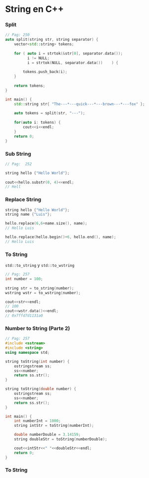 # String en C++

### Split

```c++
// Pag: 250
auto split(string str, string separator) {
	vector<std::string> tokens;
	
	for ( auto i = strtok(&str[0], separator.data());
		  i != NULL;
		  i = strtok(NULL, separator.data())	) {
		
		tokens.push_back(i);
	}
	
	return tokens;
}

int main() {
	std::string str{ "The---*---quick---*---brown---*---fox" };
	
	auto tokens = split(str, "---");
	
	for(auto i: tokens) {
		cout<<i<<endl;
	}
	return 0;
}
```

### Sub String

```c++
// Pag:  252

string hello {"Hello World"};
	
cout<<hello.substr(0, 4)<<endl;
// Hell
```

### Replace String

```c++
string hello {"Hello World"};
string name {"Luis"};

hello.replace(6,6+name.size(), name);
// Hello Luis

hello.replace(hello.begin()+6, hello.end(), name);
// Hello Luis
```
### To String

`std::to_string` y `std::to_wstring`

```c++
// Pag: 257
int number = 100;
	
string str = to_string(number);
wstring wstr = to_wstring(number);

cout<<str<<endl;
// 100
cout<<wstr.data()<<endl;
// 0x7ffd7d1131a0
```

### Number to String (Parte 2)

```c++
// Pag: 257
#include <sstream>
#include <string>
using namespace std;

string toString(int number) {
	ostringstream ss;
	ss<<number;
	return ss.str();
}

string toString(double number) {
	ostringstream ss;
	ss<<number;
	return ss.str();
}

int main() {
	int numberInt = 1000;
	string intStr = toString(numberInt);

	double numberDouble = 3.14159;
	string doubleStr = toString(numberDouble);

	cout<<intStr<<" "<<doubleStr<<endl;
	return 0;
}
```

### To String <template> (Parte 3)
```c++
template<class T>
string toString(const T& x) {
	ostringstream ss;
	ss << x;
	return ss.str();
}

int main() {
	
	int number = 100;
	
	string str = toString<int>(number);
	
	cout<<str<<endl;
	
	return 0;
}
```

### Accediendo al caracter de un string

`.at()` Permite controlar excepciones

```c++
string foo {"Bar"};
char c = ' ';
try {
	c = foo.at(9);
} catch(out_of_range e) {
	cout<<"Error: Index fuera de Rango"<<endl;
}
cout<<c<<endl;
```

`string::operator[]` No permite controlar excepciones


```c++
string foo {"Bar"};
char c = foo[9]; // Aborted (core dumped)
cout<<c<<endl;
```

### Verificar si un string en prefijo de otro

```c++
bool isPrefix(string str, string prefix) {
	
	auto ans = mismatch(
		prefix.begin(), prefix.end(),
		str.begin(), str.end()
	);
		
	return prefix.size() <= str.size() && (ans.first == prefix.end());
}

bool isPrefix(string str, string prefix) {
	return prefix == str.substr(0, prefix.size());
}

int main() {
	
	string prefix {"Foo"};
	string str {"FooBar"};
	
	bool ans = isPrefix(str, prefix);
		
	cout<<ans<<endl;
	
	return 0;
}
```

### Iterar un String

```c++
string hello = "Hello World";
	
for(auto i: hello) {
	cout<<i<<endl;
}

for(size_t i = 0; i < hello.size(); ++i){
	cout<<hello[i]<<endl;
}
```

### String to Number (Parte 1)

```c++
int num1       = stoi(ten); // 32 Bits
long num2      = stol(ten); // 64 Bits
long long num3 = stoll(ten); // 64 Bits

float num4       = stof(ten); // 32 Bits
double num5      = stod(ten); // 64 Bits
long double num6 = stold(ten); // 128 Bits
```

### String to Number (Parte 2)

```c++
string ten = "10";
string ten_octal = "12";
string ten_hex = "0xA";

int num1 = stoi(ten, 0, 2); // Returns 2
int num2 = stoi(ten_octal, 0, 8); // Returns 10
long num3 = stol(ten_hex, 0, 16); // Returns 10
long num4 = stol(ten_hex); // Returns 0
long num5 = stol(ten_hex, 0, 0); // Returns 10 as it detects the leading 0x

```

### Encontrar una secuencia en un string

```c++
// Pag: 262

std::string str = "Curiosity killed the cat";
auto it = str.find("cat");

if (it != std::string::npos){
	std::cout << "Found at position: " << it << '\n';
} else {
	std::cout << "Not found!\n";
}
```